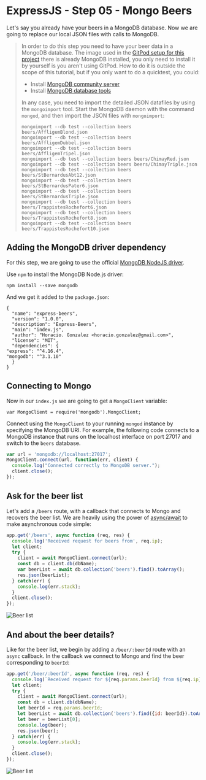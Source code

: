 # ExpressJS - Step 05 - Mongo Beers

Let's say you already have your beers in a MongoDB database. Now we are going to replace our local JSON files with calls to MongoDB.

> In order to do this step you need to have your beer data in a MongoDB database.
> The image used in the [GitPod setup for this project](https://gitpod.io/#https://github.com/LostInBrittany/express-beers) there is already MongoDB installed, you only need to install it by yourself is you aren't using GitPod. 
> How to do it is outside the scope of this tutorial, but if you only want to do a quicktest, you could:
>
> - Install [MongoDB community server](https://www.mongodb.com/try/download/community)
> - Install [MongoDB database tools](https://www.mongodb.com/try/download/database-tools)
>
> In any case, you need to import the detailed JSON datafiles by using the `mongoimport` tool.
> Start the MongoDB daemon with the command `mongod`, and then import the JSON files with `mongoimport`:
>
>    ```
>    mongoimport --db test --collection beers beers/AffligemBlond.json
>    mongoimport --db test --collection beers beers/AffligemDubbel.json
>    mongoimport --db test --collection beers beers/AffligemTripel.json
>    mongoimport --db test --collection beers beers/ChimayRed.json
>    mongoimport --db test --collection beers beers/ChimayTriple.json
>    mongoimport --db test --collection beers beers/StBernardusAbt12.json
>    mongoimport --db test --collection beers beers/StBernardusPater6.json
>    mongoimport --db test --collection beers beers/StBernardusTriple.json
>    mongoimport --db test --collection beers beers/TrappistesRochefort6.json
>    mongoimport --db test --collection beers beers/TrappistesRochefort8.json
>    mongoimport --db test --collection beers beers/TrappistesRochefort10.json
>    ```   

## Adding the MongoDB driver dependency

For this step, we are going to use the official [MongoDB NodeJS driver](http://docs.mongodb.org/ecosystem/drivers/node-js).

Use `npm` to install the MongoDB Node.js driver:

    npm install --save mongodb

And we get it added to the `package.json`:  

    {
      "name": "express-beers",
      "version": "1.0.0",
      "description": "Express-Beers",
      "main": "index.js",
      "author": "Horacio. Gonzalez <horacio.gonzalez@gmail.com>",
      "license": "MIT",
      "dependencies": {
    "express": "^4.16.4",
    "mongodb": "^3.1.10"
      }
    }

## Connecting to Mongo

Now in our `index.js` we are going to get a `MongoClient` variable:

    var MongoClient = require('mongodb').MongoClient;


Connect using the `MongoClient` to your running `mongod` instance by specifying the MongoDB URI. For example, the following code connects to a MongoDB instance that runs on the localhost interface on port 27017 and switch to the `beers` database.

```javascript
var url = 'mongodb://localhost:27017';
MongoClient.connect(url, function(err, client) {
  console.log("Connected correctly to MongoDB server.");
  client.close();
});
```

## Ask for the beer list

Let's add a  `/beers` route, with a callback that connects to Mongo and recovers the beer list. 
We are heavily using the power of [async/await](https://developer.mozilla.org/en-US/docs/Web/JavaScript/Reference/Statements/async_function) to make asynchronous code simple:

```js
app.get('/beers', async function (req, res) {
  console.log('Received request for beers from', req.ip);
  let client;
  try {  
    client = await MongoClient.connect(url);
    const db = client.db(dbName);
    var beerList = await db.collection('beers').find().toArray();
    res.json(beerList);
  } catch(err) {
    console.log(err.stack);
  }
  client.close();
});
```

![Beer list](/assets/step-05-beerlist.png)


## And about the beer details?

Like for the beer list, we begin by adding a `/beer/:beerId` route with an `async` callback.
In the callback we connect to Mongo and find the beer corresponding to `beerId`:

```js
app.get('/beer/:beerId', async function (req, res) {
  console.log(`Received request for ${req.params.beerId} from ${req.ip}`);
  let client;
  try {  
    client = await MongoClient.connect(url);
    const db = client.db(dbName);
    let beerId = req.params.beerId;
    let beerList = await db.collection('beers').find({id: beerId}).toArray(); 
    let beer = beerList[0];
    console.log(beer);
    res.json(beer);
  } catch(err) {
    console.log(err.stack);
  }
  client.close();
});

```   


![Beer list](/assets/step-05-beerdetails.png)
